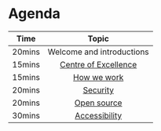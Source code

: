 # Agenda

| Time          | Topic         |  
| ------------- |:-------------:|
| 20mins | Welcome and introductions |
| 15mins | [Centre of Excellence](#/team-coe-eanda-team) |
| 15mins | [How we work](#/how-we-work-how-we-work) |
| 20mins | [Security](#/securing-applications-security) | 
| 20mins | [Open source](#/open-sourcing-open-sourcing) | 
| 30mins | [Accessibility](#/accessibility-accessibility) |
